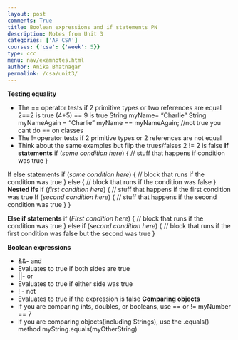 ```yaml
---
layout: post
comments: True
title: Boolean expressions and if statements PN 
description: Notes from Unit 3 
categories: ['AP CSA']
courses: {'csa': {'week': 5}}
type: ccc
menu: nav/examnotes.html
author: Anika Bhatnagar
permalink: /csa/unit3/
---
```

**Testing equality** 
- The == operator tests if 2 primitive types or two references are equal 
2==2 is true 
(4+5) == 9 is true 
String myName= “Charlie” 
String myNameAgain = “Charlie”
myName == myNameAgain; //not true you cant do == on classes  
- The !=operator tests if 2 primitive types or 2 references are not equal 
- Think about the same examples but flip the trues/falses
2 != 2 is false
**If statements**
if (*some condition here*) {
// stuff that happens if condition was true 
} 

If else statements 
if (*some condition here*) {
	// block that runs if the condition was true 
} else {
// block that runs if the condition was false 
}
**Nested ifs** 
if (*first condition here*) {
// stuff that happens if the first condition was true 
If (*second condition here*) { 
// stuff that happens if the second condition was true 
}
}  

**Else if statements** 
if (*First condition here*) {
	// block that runs if the condition was true 
} else if (*second condition here*) {
// block that runs if the first condition was false but the second was true
}

**Boolean expressions** 
- &&- and 
- Evaluates to true if both sides are true 
- ||- or 
- Evaluates to true if either side was true 
- ! - not 
- Evaluates to true if the expression is false
**Comparing objects** 
- If you are comparing ints, doubles, or booleans, use == or != 
myNumber == 7 
- If you are comparing objects(including Strings), use the .equals() method
myString.equals(myOtherString)
